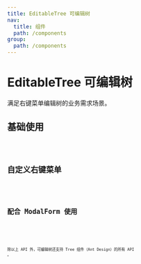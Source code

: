 ```yaml
---
title: EditableTree 可编辑树
nav:
  title: 组件
  path: /components
group:
  path: /components
---
```


# EditableTree 可编辑树

满足右键菜单编辑树的业务需求场景。
 
## 基础使用

<code src="./demo/index.tsx" />

## 自定义右键菜单
<code src="./demo/custom.tsx" />

## 配合 ModalForm 使用
<code src="./demo/modal.tsx" />

<API></API>

除以上 API 外，可编辑树还支持 Tree 组件（Ant Design）的所有 API 。
